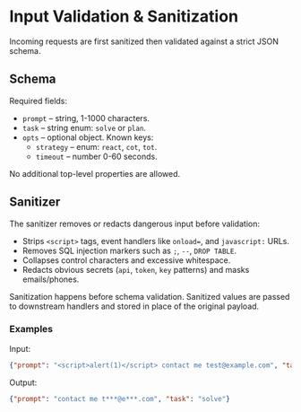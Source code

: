 # Input Validation & Sanitization

Incoming requests are first sanitized then validated against a strict JSON schema.

## Schema

Required fields:

- `prompt` – string, 1-1000 characters.
- `task` – string enum: `solve` or `plan`.
- `opts` – optional object. Known keys:
  - `strategy` – enum: `react`, `cot`, `tot`.
  - `timeout` – number 0-60 seconds.

No additional top-level properties are allowed.

## Sanitizer

The sanitizer removes or redacts dangerous input before validation:

- Strips `<script>` tags, event handlers like `onload=`, and `javascript:` URLs.
- Removes SQL injection markers such as `;`, `--`, `DROP TABLE`.
- Collapses control characters and excessive whitespace.
- Redacts obvious secrets (`api`, `token`, `key` patterns) and masks emails/phones.

Sanitization happens before schema validation. Sanitized values are passed to
downstream handlers and stored in place of the original payload.

### Examples

Input:
```json
{"prompt": "<script>alert(1)</script> contact me test@example.com", "task": "solve"}
```

Output:
```json
{"prompt": "contact me t***@e***.com", "task": "solve"}
```
